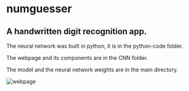 # numguesser

## A handwritten digit recognition app. 

The neural network was built in python, it is in the python-code folder.

The webpage and its components are in the CNN folder.

The model and the neural network weights are in the main directory.


![webpage](https://github.com/martos123/numguesser/tree/master/CNN/page.png)
